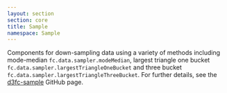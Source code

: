 ```yaml
---
layout: section
section: core
title: Sample
namespace: Sample
---
```


Components for down-sampling data using a variety of methods including mode-median `fc.data.sampler.modeMedian`, largest triangle one bucket `fc.data.sampler.largestTriangleOneBucket` and three bucket `fc.data.sampler.largestTriangleThreeBucket`.
For further details, see the [d3fc-sample](https://github.com/d3fc/d3fc-sample) GitHub page.
